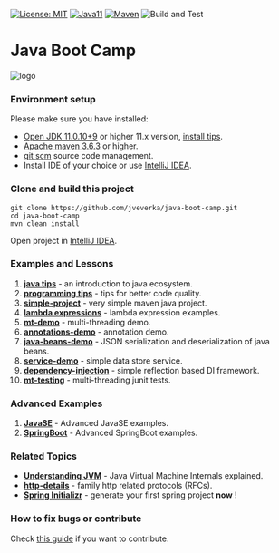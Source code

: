 [![License: MIT](https://img.shields.io/badge/License-MIT-yellow.svg)](https://opensource.org/licenses/MIT)
[![Java11](https://img.shields.io/badge/java-11-blue)](https://img.shields.io/badge/java-11-blue)
[![Maven](https://img.shields.io/badge/maven-3.6-blue)](https://img.shields.io/badge/maven-3.6-blue)
![Build and Test](https://github.com/jveverka/java-boot-camp/workflows/Build%20and%20Test/badge.svg)

# Java Boot Camp

![logo](docs/java-bootcamp.png)

### Environment setup
Please make sure you have installed:
* [Open JDK 11.0.10+9](https://adoptopenjdk.net/releases.html?variant=openjdk11&jvmVariant=hotspot) or higher 11.x version, [install tips](docs/JAVA-TIPS.md).
* [Apache maven 3.6.3](https://maven.apache.org/download.cgi) or higher.
* [git scm](https://git-scm.com/) source code management.
* Install IDE of your choice or use [IntelliJ IDEA](https://www.jetbrains.com/idea/download/).

### Clone and build this project
```
git clone https://github.com/jveverka/java-boot-camp.git
cd java-boot-camp
mvn clean install
```
Open project in [IntelliJ IDEA](docs/ide-instructions.md).

### Examples and Lessons 
 1. [__java tips__](docs/JAVA-TIPS.md) - an introduction to java ecosystem.
 2. [__programming tips__](docs/JAVA-Programming.md) - tips for better code quality.
 3. [__simple-project__](simple-project) - very simple maven java project.
 4. [__lambda expressions__](lambdas) - lambda expression examples.
 5. [__mt-demo__](mt-demo) - multi-threading demo.
 6. [__annotations-demo__](annotations-demo) - annotation demo.
 7. [__java-beans-demo__](java-bean-demo) - JSON serialization and deserialization of java beans.
 8. [__service-demo__](service-demo) - simple data store service.
 9. [__dependency-injection__](dependency-injection) - simple reflection based DI framework.
10. [__mt-testing__](mt-testing) - multi-threading junit tests.

### Advanced Examples 
1. [__JavaSE__](https://github.com/jveverka/java-11-examples) - Advanced JavaSE examples.
2. [__SpringBoot__](https://github.com/jveverka/spring-examples) - Advanced SpringBoot examples.

### Related Topics
* [__Understanding JVM__](https://dzone.com/articles/understanding-jvm-internals) - Java Virtual Machine Internals explained.
* [__http-details__](docs/http-details.md) - family http related protocols (RFCs). 
* [__Spring Initializr__](https://start.spring.io/) - generate your first spring project __now__ !

### How to fix bugs or contribute
Check [this guide](https://github.com/jveverka/do-not-ask-why/blob/master/github/README.md) if you want to contribute.
